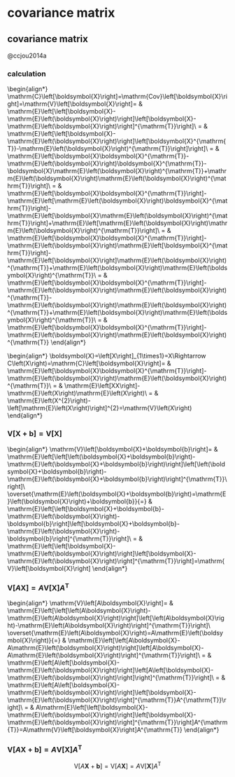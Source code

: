 # covariance matrix 

## covariance matrix 

@ccjou2014a

### calculation

\begin{align*}
\mathrm{C}\left[\boldsymbol{X}\right]=\mathrm{Cov}\left[\boldsymbol{X}\right]=\mathrm{V}\left[\boldsymbol{X}\right]= & \mathrm{E}\left[\left[\boldsymbol{X}-\mathrm{E}\left(\boldsymbol{X}\right)\right]\left[\boldsymbol{X}-\mathrm{E}\left(\boldsymbol{X}\right)\right]^{\mathrm{T}}\right]\\
= & \mathrm{E}\left[\left[\boldsymbol{X}-\mathrm{E}\left(\boldsymbol{X}\right)\right]\left[\boldsymbol{X}^{\mathrm{T}}-\mathrm{E}\left(\boldsymbol{X}\right)^{\mathrm{T}}\right]\right]\\
= & \mathrm{E}\left[\boldsymbol{X}\boldsymbol{X}^{\mathrm{T}}-\mathrm{E}\left(\boldsymbol{X}\right)\boldsymbol{X}^{\mathrm{T}}-\boldsymbol{X}\mathrm{E}\left(\boldsymbol{X}\right)^{\mathrm{T}}+\mathrm{E}\left(\boldsymbol{X}\right)\mathrm{E}\left(\boldsymbol{X}\right)^{\mathrm{T}}\right]\\
= & \mathrm{E}\left[\boldsymbol{X}\boldsymbol{X}^{\mathrm{T}}\right]-\mathrm{E}\left[\mathrm{E}\left(\boldsymbol{X}\right)\boldsymbol{X}^{\mathrm{T}}\right]-\mathrm{E}\left[\boldsymbol{X}\mathrm{E}\left(\boldsymbol{X}\right)^{\mathrm{T}}\right]+\mathrm{E}\left[\mathrm{E}\left(\boldsymbol{X}\right)\mathrm{E}\left(\boldsymbol{X}\right)^{\mathrm{T}}\right]\\
= & \mathrm{E}\left[\boldsymbol{X}\boldsymbol{X}^{\mathrm{T}}\right]-\mathrm{E}\left(\boldsymbol{X}\right)\mathrm{E}\left[\boldsymbol{X}^{\mathrm{T}}\right]-\mathrm{E}\left[\boldsymbol{X}\right]\mathrm{E}\left(\boldsymbol{X}\right)^{\mathrm{T}}+\mathrm{E}\left(\boldsymbol{X}\right)\mathrm{E}\left(\boldsymbol{X}\right)^{\mathrm{T}}\\
= & \mathrm{E}\left[\boldsymbol{X}\boldsymbol{X}^{\mathrm{T}}\right]-\mathrm{E}\left(\boldsymbol{X}\right)\mathrm{E}\left(\boldsymbol{X}\right)^{\mathrm{T}}-\mathrm{E}\left(\boldsymbol{X}\right)\mathrm{E}\left(\boldsymbol{X}\right)^{\mathrm{T}}+\mathrm{E}\left(\boldsymbol{X}\right)\mathrm{E}\left(\boldsymbol{X}\right)^{\mathrm{T}}\\
= & \mathrm{E}\left[\boldsymbol{X}\boldsymbol{X}^{\mathrm{T}}\right]-\mathrm{E}\left(\boldsymbol{X}\right)\mathrm{E}\left(\boldsymbol{X}\right)^{\mathrm{T}}
\end{align*}

\begin{align*}
\boldsymbol{X}=\left[X\right]_{1\times1}=X\Rightarrow C\left(X\right)=\mathrm{C}\left[\boldsymbol{X}\right]= & \mathrm{E}\left[\boldsymbol{X}\boldsymbol{X}^{\mathrm{T}}\right]-\mathrm{E}\left(\boldsymbol{X}\right)\mathrm{E}\left(\boldsymbol{X}\right)^{\mathrm{T}}\\
= & \mathrm{E}\left[XX\right]-\mathrm{E}\left(X\right)\mathrm{E}\left(X\right)\\
= & \mathrm{E}\left(X^{2}\right)-\left[\mathrm{E}\left(X\right)\right]^{2}=\mathrm{V}\left(X\right)
\end{align*}

### $\mathrm{V}\left[\boldsymbol{X}+\boldsymbol{b}\right]=\mathrm{V}\left[\boldsymbol{X}\right]$

\begin{align*}
\mathrm{V}\left[\boldsymbol{X}+\boldsymbol{b}\right]= & \mathrm{E}\left[\left[\left(\boldsymbol{X}+\boldsymbol{b}\right)-\mathrm{E}\left(\boldsymbol{X}+\boldsymbol{b}\right)\right]\left[\left(\boldsymbol{X}+\boldsymbol{b}\right)-\mathrm{E}\left(\boldsymbol{X}+\boldsymbol{b}\right)\right]^{\mathrm{T}}\right]\\
\overset{\mathrm{E}\left(\boldsymbol{X}+\boldsymbol{b}\right)=\mathrm{E}\left(\boldsymbol{X}\right)+\boldsymbol{b}}{=} & \mathrm{E}\left[\left[\boldsymbol{X}+\boldsymbol{b}-\mathrm{E}\left(\boldsymbol{X}\right)-\boldsymbol{b}\right]\left[\boldsymbol{X}+\boldsymbol{b}-\mathrm{E}\left(\boldsymbol{X}\right)-\boldsymbol{b}\right]^{\mathrm{T}}\right]\\
= & \mathrm{E}\left[\left[\boldsymbol{X}-\mathrm{E}\left(\boldsymbol{X}\right)\right]\left[\boldsymbol{X}-\mathrm{E}\left(\boldsymbol{X}\right)\right]^{\mathrm{T}}\right]=\mathrm{V}\left[\boldsymbol{X}\right]
\end{align*}

### $\mathrm{V}\left[A\boldsymbol{X}\right]=A\mathrm{V}\left[\boldsymbol{X}\right]A^{\mathrm{T}}$

\begin{align*}
\mathrm{V}\left[A\boldsymbol{X}\right]= & \mathrm{E}\left[\left[\left(A\boldsymbol{X}\right)-\mathrm{E}\left(A\boldsymbol{X}\right)\right]\left[\left(A\boldsymbol{X}\right)-\mathrm{E}\left(A\boldsymbol{X}\right)\right]^{\mathrm{T}}\right]\\
\overset{\mathrm{E}\left(A\boldsymbol{X}\right)=A\mathrm{E}\left(\boldsymbol{X}\right)}{=} & \mathrm{E}\left[\left[A\boldsymbol{X}-A\mathrm{E}\left(\boldsymbol{X}\right)\right]\left[A\boldsymbol{X}-A\mathrm{E}\left(\boldsymbol{X}\right)\right]^{\mathrm{T}}\right]\\
= & \mathrm{E}\left[A\left[\boldsymbol{X}-\mathrm{E}\left(\boldsymbol{X}\right)\right]\left[A\left[\boldsymbol{X}-\mathrm{E}\left(\boldsymbol{X}\right)\right]\right]^{\mathrm{T}}\right]\\
= & \mathrm{E}\left[A\left[\boldsymbol{X}-\mathrm{E}\left(\boldsymbol{X}\right)\right]\left[\boldsymbol{X}-\mathrm{E}\left(\boldsymbol{X}\right)\right]^{\mathrm{T}}A^{\mathrm{T}}\right]\\
= & A\mathrm{E}\left[\left[\boldsymbol{X}-\mathrm{E}\left(\boldsymbol{X}\right)\right]\left[\boldsymbol{X}-\mathrm{E}\left(\boldsymbol{X}\right)\right]^{\mathrm{T}}\right]A^{\mathrm{T}}=A\mathrm{V}\left[\boldsymbol{X}\right]A^{\mathrm{T}}
\end{align*}

### $\mathrm{V}\left[A\boldsymbol{X}+\boldsymbol{b}\right]=A\mathrm{V}\left[\boldsymbol{X}\right]A^{\mathrm{T}}$

$$
\mathrm{V}\left[A\boldsymbol{X}+\boldsymbol{b}\right]=\mathrm{V}\left[A\boldsymbol{X}\right]=A\mathrm{V}\left[\boldsymbol{X}\right]A^{\mathrm{T}}
$$
